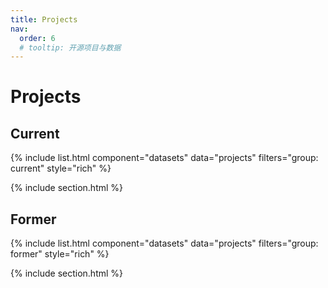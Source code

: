 ```yaml
---
title: Projects
nav:
  order: 6
  # tooltip: 开源项目与数据
---
```


# <i class="fas fa-code-branch"></i>Projects

## Current

{% include list.html component="datasets" data="projects" filters="group: current" style="rich" %}

{% include section.html %}

## Former

{% include list.html component="datasets" data="projects" filters="group: former" style="rich" %}

{% include section.html %}
